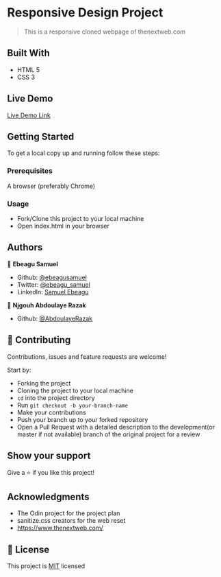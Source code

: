 # Responsive Design Project

> This is a responsive cloned webpage of thenextweb.com 

## Built With

- HTML 5
- CSS 3

## Live Demo

[Live Demo Link](https://raw.githack.com/Abdoulaye-Thespy/Responsive-design-project/TNW-clone/index.html)

## Getting Started

To get a local copy up and running follow these steps:

### Prerequisites

A browser (preferably Chrome)

### Usage

- Fork/Clone this project to your local machine
- Open index.html in your browser

## Authors

👤 **Ebeagu Samuel**

- Github: [@ebeagusamuel](https://github.com/ebeagusamuel)
- Twitter: [@ebeagu_samuel](https://twitter.com/ebeagu_samuel)
- LinkedIn: [Samuel Ebeagu](linkedin.com/in/samuel-ebeagu-7b4617110)

👤 **Njgouh Abdoulaye Razak**

- Github: [@AbdoulayeRazak](https://github.com/Abdoulaye-Thepsy)

## 🤝 Contributing

Contributions, issues and feature requests are welcome!

Start by:

- Forking the project
- Cloning the project to your local machine
- `cd` into the project directory
- Run `git checkout -b your-branch-name`
- Make your contributions
- Push your branch up to your forked repository
- Open a Pull Request with a detailed description to the development(or master if not available) branch of the original project for a review

## Show your support

Give a ⭐️ if you like this project!

## Acknowledgments

- The Odin project for the project plan
- sanitize.css creators for the web reset
- https://www.thenextweb.com/

## 📝 License

This project is [MIT](LICENSE.md) licensed